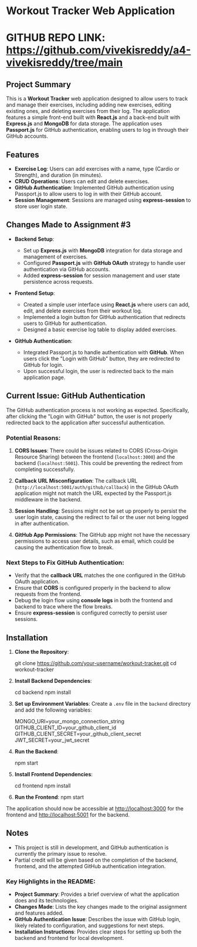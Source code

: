 
# Workout Tracker Web Application
# GITHUB REPO LINK: https://github.com/vivekisreddy/a4-vivekisreddy/tree/main

## Project Summary

This is a **Workout Tracker** web application designed to allow users to track and manage their exercises, including adding new exercises, editing existing ones, and deleting exercises from their log. The application features a simple front-end built with **React.js** and a back-end built with **Express.js** and **MongoDB** for data storage. The application uses **Passport.js** for GitHub authentication, enabling users to log in through their GitHub accounts.

## Features

- **Exercise Log**: Users can add exercises with a name, type (Cardio or Strength), and duration (in minutes).
- **CRUD Operations**: Users can edit and delete exercises.
- **GitHub Authentication**: Implemented GitHub authentication using Passport.js to allow users to log in with their GitHub account.
- **Session Management**: Sessions are managed using **express-session** to store user login state.

## Changes Made to Assignment #3

- **Backend Setup**: 
    - Set up **Express.js** with **MongoDB** integration for data storage and management of exercises.
    - Configured **Passport.js** with **GitHub OAuth** strategy to handle user authentication via GitHub accounts.
    - Added **express-session** for session management and user state persistence across requests.

- **Frontend Setup**: 
    - Created a simple user interface using **React.js** where users can add, edit, and delete exercises from their workout log.
    - Implemented a login button for GitHub authentication that redirects users to GitHub for authentication.
    - Designed a basic exercise log table to display added exercises.

- **GitHub Authentication**:
    - Integrated Passport.js to handle authentication with **GitHub**. When users click the "Login with GitHub" button, they are redirected to GitHub for login.
    - Upon successful login, the user is redirected back to the main application page.

## Current Issue: GitHub Authentication

The GitHub authentication process is not working as expected. Specifically, after clicking the "Login with GitHub" button, the user is not properly redirected back to the application after successful authentication.

### Potential Reasons:

1. **CORS Issues**: There could be issues related to CORS (Cross-Origin Resource Sharing) between the frontend (`localhost:3000`) and the backend (`localhost:5001`). This could be preventing the redirect from completing successfully.

2. **Callback URL Misconfiguration**: The callback URL (`http://localhost:5001/auth/github/callback`) in the GitHub OAuth application might not match the URL expected by the Passport.js middleware in the backend.

3. **Session Handling**: Sessions might not be set up properly to persist the user login state, causing the redirect to fail or the user not being logged in after authentication.

4. **GitHub App Permissions**: The GitHub app might not have the necessary permissions to access user details, such as email, which could be causing the authentication flow to break.

### Next Steps to Fix GitHub Authentication:

- Verify that the **callback URL** matches the one configured in the GitHub OAuth application.
- Ensure that **CORS** is configured properly in the backend to allow requests from the frontend.
- Debug the login flow using **console logs** in both the frontend and backend to trace where the flow breaks.
- Ensure **express-session** is configured correctly to persist user sessions.
  
## Installation

1. **Clone the Repository**:
  
   git clone https://github.com/your-username/workout-tracker.git
   cd workout-tracker


2. **Install Backend Dependencies**:

   cd backend
   npm install


3. **Set up Environment Variables**:
   Create a `.env` file in the `backend` directory and add the following variables:

   MONGO_URI=your_mongo_connection_string
   GITHUB_CLIENT_ID=your_github_client_id
   GITHUB_CLIENT_SECRET=your_github_client_secret
   JWT_SECRET=your_jwt_secret
   

4. **Run the Backend**:
  
   npm start


5. **Install Frontend Dependencies**:

   cd frontend
   npm install


6. **Run the Frontend**:
   npm start
   

The application should now be accessible at [http://localhost:3000](http://localhost:3000) for the frontend and [http://localhost:5001](http://localhost:5001) for the backend.

## Notes

- This project is still in development, and GitHub authentication is currently the primary issue to resolve.
- Partial credit will be given based on the completion of the backend, frontend, and the attempted GitHub authentication integration.


### Key Highlights in the README:
- **Project Summary**: Provides a brief overview of what the application does and its technologies.
- **Changes Made**: Lists the key changes made to the original assignment and features added.
- **GitHub Authentication Issue**: Describes the issue with GitHub login, likely related to configuration, and suggestions for next steps.
- **Installation Instructions**: Provides clear steps for setting up both the backend and frontend for local development.

